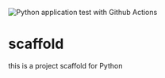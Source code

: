 ![Python application test with Github Actions](https://github.com/Aiden-Miao/scaffold/workflows/Python%20application%20test%20with%20Github%20Actions/badge.svg)

# scaffold
this is a project scaffold for Python
